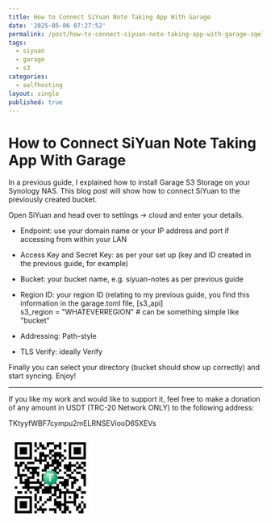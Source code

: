 ```yaml
---
title: How to Connect SiYuan Note Taking App With Garage
date: '2025-05-06 07:27:52'
permalink: /post/how-to-connect-siyuan-note-taking-app-with-garage-zqelbg.html
tags:
  - siyuan
  - garage
  - s3
categories:
  - selfhosting
layout: single
published: true
---
```




# How to Connect SiYuan Note Taking App With Garage

In a previous guide, I explained how to install Garage S3 Storage on your Synology NAS. This blog post will show how to connect SiYuan to the previously created bucket.

Open SiYuan and head over to settings -> cloud and enter your details.

* Endpoint: use your domain name or your IP address and port if accessing from within your LAN
* Access Key and Secret Key: as per your set up (key and ID created in the previous guide, for example)
* Bucket: your bucket name, e.g. siyuan-notes as per previous guide
* Region ID: your region ID (relating to my previous guide, you find this information in the garage.toml file, [s3_api]  
  s3_region = "WHATEVERREGION" # can be something simple like "bucket"

* Addressing: Path-style
* TLS Verify: ideally Verify

Finally you can select your directory (bucket should show up correctly) and start syncing. Enjoy!

---

If you like my work and would like to support it, feel free to make a donation of any amount in USDT (TRC-20 Network ONLY) to the following address:

TKtyyfWBF7cympu2mELRNSEViooD65XEVs

![usdt_address](/assets/images/usdt_address-20250505210352-ov0ohqk.jpg)
